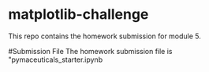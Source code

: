 # matplotlib-challenge
This repo contains the homework submission for module 5. 

#Submission File
The homework submission file is "pymaceuticals_starter.ipynb
